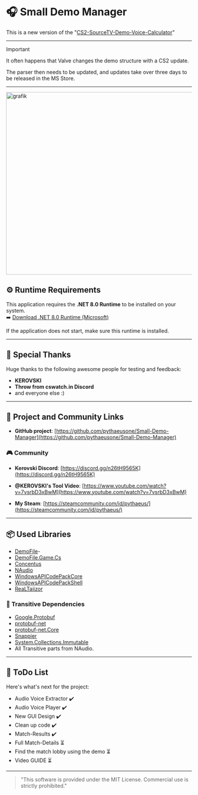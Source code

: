 # 🎧 Small Demo Manager 

This is a new version of the "[CS2-SourceTV-Demo-Voice-Calculator](https://github.com/pythaeusone/CS2-SourceTV-Demo-Voice-Calculator)"

---

> [!IMPORTANT]
> It often happens that Valve changes the demo structure with a CS2 update.
> 
> The parser then needs to be updated, and updates take over three days to be released in the MS Store.

---

<img width="998" height="496" alt="grafik" src="https://github.com/user-attachments/assets/e898f93c-6650-4311-87ac-8d761ce20ff3" />




## ⚙️ Runtime Requirements

This application requires the **.NET 8.0 Runtime** to be installed on your system.  
➡️ [Download .NET 8.0 Runtime (Microsoft)](https://dotnet.microsoft.com/en-us/download/dotnet/thank-you/runtime-desktop-8.0.15-windows-x64-installer?cid=getdotnetcore)

If the application does not start, make sure this runtime is installed.

---

## 🙏 Special Thanks

Huge thanks to the following awesome people for testing and feedback:
- **KEROVSKI**
- **Throw from cswatch.in Discord**
- and everyone else :)

---

## 🔗 Project and Community Links

- **GitHub project**: [https://github.com/pythaeusone/Small-Demo-Manager](https://github.com/pythaeusone/Small-Demo-Manager)

### 🎮 Community

- **Kerovski Discord**: [https://discord.gg/n26tH9565K](https://discord.gg/n26tH9565K)
- **@KEROVSKI's Tool Video**: [https://www.youtube.com/watch?v=7vsrbD3xBwM](https://www.youtube.com/watch?v=7vsrbD3xBwM)

- **My Steam**: [https://steamcommunity.com/id/pythaeus/](https://steamcommunity.com/id/pythaeus/)

---

## 📦 Used Libraries

- [DemoFile](https://www.nuget.org/packages/DemoFile/)- 
- [DemoFile.Game.Cs](https://www.nuget.org/packages/DemoFile.Game.Cs)
- [Concentus](https://www.nuget.org/packages/Concentus)
- [NAudio](https://www.nuget.org/packages/NAudio)
- [WindowsAPICodePackCore](https://www.nuget.org/packages/WindowsAPICodePackCore)
- [WindowsAPICodePackShell](https://www.nuget.org/packages/WindowsAPICodePackShell)
- [ReaLTaiizor](https://www.nuget.org/packages/ReaLTaiizor)

### 🔁 Transitive Dependencies

- [Google.Protobuf](https://www.nuget.org/packages/Google.Protobuf)  
- [protobuf-net](https://www.nuget.org/packages/protobuf-net)  
- [protobuf-net.Core](https://www.nuget.org/packages/protobuf-net.Core)  
- [Snappier](https://www.nuget.org/packages/Snappier)  
- [System.Collections.Immutable](https://www.nuget.org/packages/System.Collections.Immutable)
- All Transitive parts from NAudio.

---

## 📅 ToDo List

Here's what's next for the project:

- Audio Voice Extractor ✔️
- Audio Voice Player ✔️
- New GUI Design ✔️
- Clean up code ✔️
- Match-Results ✔️
- Full Match-Details ⏳
- Find the match lobby using the demo ⏳
- Video GUIDE ⏳

---

> "This software is provided under the MIT License. Commercial use is strictly prohibited."
